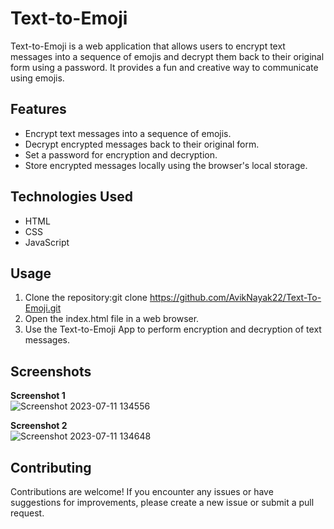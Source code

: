 # Text-to-Emoji 

Text-to-Emoji is a web application that allows users to encrypt text messages into a sequence of emojis and decrypt them back to their original form using a password. It provides a fun and creative way to communicate using emojis.

## Features

- Encrypt text messages into a sequence of emojis.
- Decrypt encrypted messages back to their original form.
- Set a password for encryption and decryption.
- Store encrypted messages locally using the browser's local storage.

## Technologies Used

- HTML
- CSS
- JavaScript

## Usage

1. Clone the repository:git clone https://github.com/AvikNayak22/Text-To-Emoji.git
2. Open the index.html file in a web browser.
3. Use the Text-to-Emoji App to perform encryption and decryption of text messages.

## Screenshots
__Screenshot 1__ <br/>
![Screenshot 2023-07-11 134556](https://github.com/AvikNayak22/Text-to-Emoji/assets/110925067/56e3a615-f0e6-4110-8b90-63922c66384b)

__Screenshot 2__ <br/>
![Screenshot 2023-07-11 134648](https://github.com/AvikNayak22/Text-to-Emoji/assets/110925067/f2b0c336-6293-4fb6-8c76-599ac36a6ffe)


## Contributing
Contributions are welcome! If you encounter any issues or have suggestions for improvements, please create a new issue or submit a pull request.
